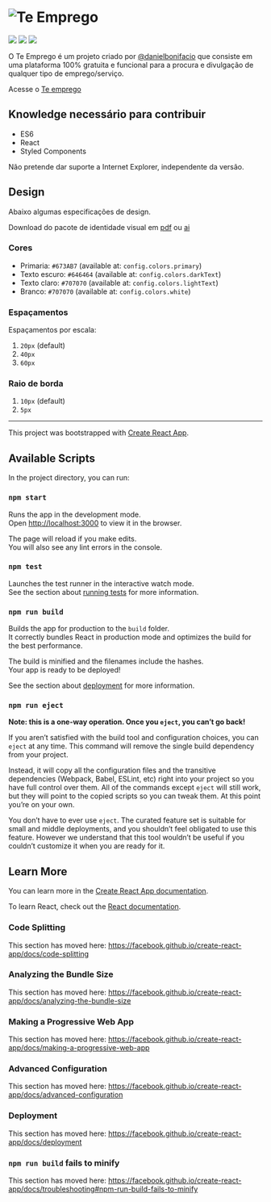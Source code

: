 # ![Te Emprego](https://i.imgur.com/WLg3n6g.png)

![](https://img.shields.io/david/te-emprego/te-emprego.svg?style=flat-square&logo=npm&color=561EBB&labelColor=222222)
![](https://img.shields.io/github/languages/code-size/te-emprego/te-emprego.svg?style=flat-square&logo=javascript&color=561EBB&labelColor=222222)
![](https://img.shields.io/github/followers/danielbonifacio.svg?label=Follow&style=social&link=http://github.com/danielbonifacio)

O Te Emprego é um projeto criado por [@danielbonifacio](https://github.com/danielbonifacio) que consiste em uma plataforma 100% gratuita e funcional para a procura e divulgação de qualquer tipo de emprego/serviço.

Acesse o [Te emprego](https://teemprego.com.br "https://teemprego.com.br")

## Knowledge necessário para contribuir

- ES6
- React
- Styled Components

Não pretende dar suporte a Internet Explorer, independente da versão.


## Design

Abaixo algumas especificações de design.

Download do pacote de identidade visual em [pdf](https://drive.google.com/file/d/1Hc_DwuXGZIO7QdTtIdpkkE44ePuV94EC) ou [ai](https://drive.google.com/file/d/14LyWz_82Ia-OMBhrRz3X-ap6vE7LEZfE)

### Cores
- Primaria: `#673AB7` (available at: `config.colors.primary`)
- Texto escuro: `#646464` (available at: `config.colors.darkText`)
- Texto claro: `#707070` (available at: `config.colors.lightText`)
- Branco: `#707070` (available at: `config.colors.white`)

### Espaçamentos

Espaçamentos por escala:

1. `20px` (default)
2. `40px`
3. `60px`

### Raio de borda

1. `10px` (default)
2. `5px`

---

This project was bootstrapped with [Create React App](https://github.com/facebook/create-react-app).

## Available Scripts

In the project directory, you can run:

### `npm start`

Runs the app in the development mode.<br>
Open [http://localhost:3000](http://localhost:3000) to view it in the browser.

The page will reload if you make edits.<br>
You will also see any lint errors in the console.

### `npm test`

Launches the test runner in the interactive watch mode.<br>
See the section about [running tests](https://facebook.github.io/create-react-app/docs/running-tests) for more information.

### `npm run build`

Builds the app for production to the `build` folder.<br>
It correctly bundles React in production mode and optimizes the build for the best performance.

The build is minified and the filenames include the hashes.<br>
Your app is ready to be deployed!

See the section about [deployment](https://facebook.github.io/create-react-app/docs/deployment) for more information.

### `npm run eject`

**Note: this is a one-way operation. Once you `eject`, you can’t go back!**

If you aren’t satisfied with the build tool and configuration choices, you can `eject` at any time. This command will remove the single build dependency from your project.

Instead, it will copy all the configuration files and the transitive dependencies (Webpack, Babel, ESLint, etc) right into your project so you have full control over them. All of the commands except `eject` will still work, but they will point to the copied scripts so you can tweak them. At this point you’re on your own.

You don’t have to ever use `eject`. The curated feature set is suitable for small and middle deployments, and you shouldn’t feel obligated to use this feature. However we understand that this tool wouldn’t be useful if you couldn’t customize it when you are ready for it.

## Learn More

You can learn more in the [Create React App documentation](https://facebook.github.io/create-react-app/docs/getting-started).

To learn React, check out the [React documentation](https://reactjs.org/).

### Code Splitting

This section has moved here: https://facebook.github.io/create-react-app/docs/code-splitting

### Analyzing the Bundle Size

This section has moved here: https://facebook.github.io/create-react-app/docs/analyzing-the-bundle-size

### Making a Progressive Web App

This section has moved here: https://facebook.github.io/create-react-app/docs/making-a-progressive-web-app

### Advanced Configuration

This section has moved here: https://facebook.github.io/create-react-app/docs/advanced-configuration

### Deployment

This section has moved here: https://facebook.github.io/create-react-app/docs/deployment

### `npm run build` fails to minify

This section has moved here: https://facebook.github.io/create-react-app/docs/troubleshooting#npm-run-build-fails-to-minify

